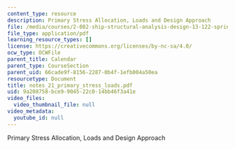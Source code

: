 ```yaml
---
content_type: resource
description: Primary Stress Allocation, Loads and Design Approach
file: /media/courses/2-082-ship-structural-analysis-design-13-122-spring-2003/9a208758bce9904522c014bb46f3a41e_notes_21_primary_stress_loads.pdf
file_type: application/pdf
learning_resource_types: []
license: https://creativecommons.org/licenses/by-nc-sa/4.0/
ocw_type: OCWFile
parent_title: Calendar
parent_type: CourseSection
parent_uid: 66cade9f-8156-2287-0b4f-1efb004a50ea
resourcetype: Document
title: notes_21_primary_stress_loads.pdf
uid: 9a208758-bce9-9045-22c0-14bb46f3a41e
video_files:
  video_thumbnail_file: null
video_metadata:
  youtube_id: null
---
```

Primary Stress Allocation, Loads and Design Approach